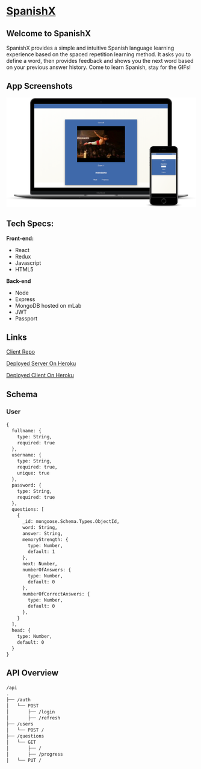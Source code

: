 # [SpanishX](https://spaced-repetition-codey-ethan.herokuapp.com)

## Welcome to SpanishX
SpanishX provides a simple and intuitive Spanish language learning experience based on the spaced repetition learning method. It asks you to define a word, then provides feedback and shows you the next word based on your previous answer history. Come to learn Spanish, stay for the GIFs!

## App Screenshots
![Device Screenshots](https://github.com/thinkful-ei26/spaced-repetition-client-codey-ethan/blob/master/spanishx-mockup.png)

## Tech Specs: 
**Front-end:**
- React
- Redux
- Javascript
- HTML5

**Back-end**
- Node
- Express
- MongoDB hosted on mLab
- JWT 
- Passport

## Links
[Client Repo](https://github.com/thinkful-ei26/spaced-repetition-client-codey-ethan)

[Deployed Server On Heroku](https://srs-codey-ethan.herokuapp.com/)

[Deployed Client On Heroku](https://spaced-repetition-codey-ethan.herokuapp.com/)


## Schema
### User
```
{
  fullname: {
    type: String,
    required: true
  },
  username: {
    type: String,
    required: true,
    unique: true
  },
  password: {
    type: String,
    required: true
  },
  questions: [
    {
      _id: mongoose.Schema.Types.ObjectId,
      word: String,
      answer: String,
      memoryStrength: {
        type: Number, 
        default: 1
      },
      next: Number,
      numberOfAnswers: {
        type: Number, 
        default: 0
      },
      numberOfCorrectAnswers: {
        type: Number, 
        default: 0
      },
    }
  ],
  head: {
    type: Number,
    default: 0
  }
}
```

## API Overview
```        
/api
.
├── /auth
│   └── POST
│       ├── /login
│       ├── /refresh
├── /users
│   └── POST /
├── /questions
│   └── GET 
│       ├── /
│       ├── /progress
│   └── PUT /
```
